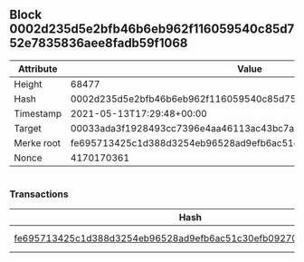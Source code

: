 ## Block 0002d235d5e2bfb46b6eb962f116059540c85d752e7835836aee8fadb59f1068

Attribute | Value
--- | ---
Height | 68477
Hash | 0002d235d5e2bfb46b6eb962f116059540c85d752e7835836aee8fadb59f1068
Timestamp | 2021-05-13T17:29:48+00:00
Target | 00033ada3f1928493cc7396e4aa46113ac43bc7ac52aab5d08e3934913716f64
Merke root | fe695713425c1d388d3254eb96528ad9efb6ac51c30efb09270bf2ba985f925c
Nonce | 4170170361

```

```

### Transactions

Hash | Amount
--- | ---
[fe695713425c1d388d3254eb96528ad9efb6ac51c30efb09270bf2ba985f925c](fe695713425c1d388d3254eb96528ad9efb6ac51c30efb09270bf2ba985f925c.md) | 10.00000000 SKEPTI 
